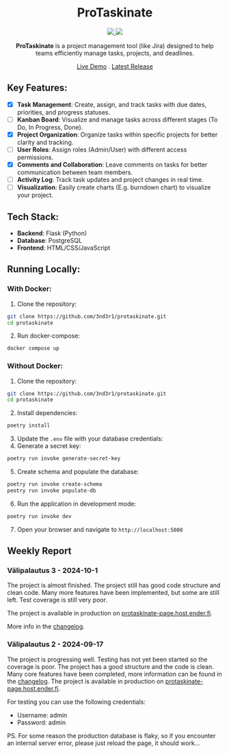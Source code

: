 <h1 align="center">ProTaskinate</h1>

<p align="center">
    <a href="https://codecov.io/gh/3nd3r1/protaskinate" > 
     <img src="https://codecov.io/gh/3nd3r1/protaskinate/graph/badge.svg?token=RtLrKFFSOO"/> 
    </a>
    <a href="https://github.com/3nd3r1/protaskinate/actions/workflows/main.yml" > 
     <img src="https://github.com/3nd3r1/protaskinate/actions/workflows/main.yml/badge.svg"/> 
    </a>
</p>

<p align="center">
<strong>ProTaskinate</strong> is a project management tool (like Jira) designed to help teams efficiently manage tasks, projects, and deadlines.
</p>

<p align="center">
    <a href="https://protaskinate-page.host.ender.fi/">Live Demo</a>
    .
    <a href="https://github.com/3nd3r1/protaskinate/releases/latest">Latest Release</a>
</p>

## Key Features:
- [x] **Task Management**: Create, assign, and track tasks with due dates, priorities, and progress statuses.
- [ ] **Kanban Board**: Visualize and manage tasks across different stages (To Do, In Progress, Done).
- [x] **Project Organization**: Organize tasks within specific projects for better clarity and tracking.
- [ ] **User Roles**: Assign roles (Admin/User) with different access permissions.
- [x] **Comments and Collaboration**: Leave comments on tasks for better communication between team members.
- [ ] **Activity Log**: Track task updates and project changes in real time.
- [ ] **Visualization**: Easily create charts (E.g. burndown chart) to visualize your project.

## Tech Stack:
- **Backend**: Flask (Python)
- **Database**: PostgreSQL
- **Frontend**: HTML/CSS/JavaScript

## Running Locally:

### With Docker:
1. Clone the repository:
```bash
git clone https://github.com/3nd3r1/protaskinate.git
cd protaskinate
```
2. Run docker-compose:
```bash
docker compose up
```

### Without Docker:
1. Clone the repository:
```bash
git clone https://github.com/3nd3r1/protaskinate.git
cd protaskinate
```
2. Install dependencies:
```bash
poetry install
```

3. Update the `.env` file with your database credentials:
4. Generate a secret key:
```bash
poetry run invoke generate-secret-key
```
5. Create schema and populate the database:
```bash
poetry run invoke create-schema
peotry run invoke populate-db
```
6. Run the application in development mode:
```bash
poetry run invoke dev
```
7. Open your browser and navigate to `http://localhost:5000`

## Weekly Report

### Välipalautus 3 - 2024-10-1

The project is almost finished. The project still has good code structure and clean code. Many more features have been implemented, but some are still left. Test coverage is still very poor.

The project is available in production on [protaskinate-page.host.ender.fi](https://protaskinate-page.host.ender.fi/).

More info in the [changelog](docs/changelog.md).

### Välipalautus 2 - 2024-09-17

The project is progressing well. Testing has not yet been started so the coverage is poor. The project has a good structure and the code is clean. Many core features have been completed, more information can be found in the [changelog](docs/changelog.md). The project is available in production on [protaskinate-page.host.ender.fi](https://protaskinate-page.host.ender.fi/).

For testing you can use the following credentials:
- Username: admin
- Password: admin

PS. For some reason the production database is flaky, so if you encounter an internal server error, please just reload the page, it should work...
